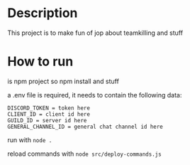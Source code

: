# Description

This project is to make fun of jop about teamkilling and stuff

# How to run

is npm project so npm install and stuff

a .env file is required, it needs to contain the following data:
```
DISCORD_TOKEN = token here
CLIENT_ID = client id here
GUILD_ID = server id here
GENERAL_CHANNEL_ID = general chat channel id here
```

run with `node .`

reload commands with `node src/deploy-commands.js`